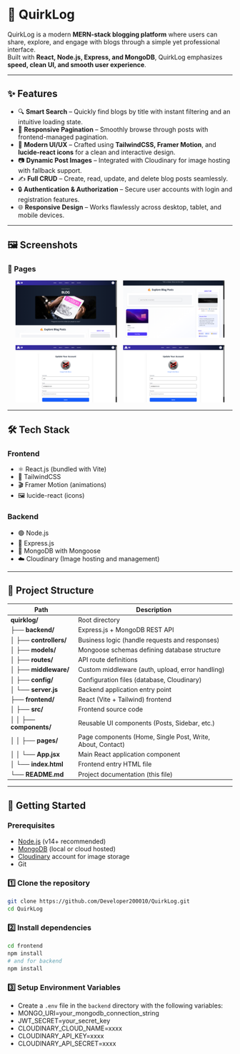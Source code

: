# 📝 QuirkLog

QuirkLog is a modern **MERN-stack blogging platform** where users can share, explore, and engage with blogs through a simple yet professional interface.  
Built with **React, Node.js, Express, and MongoDB**, QuirkLog emphasizes **speed, clean UI, and smooth user experience**.

---

## ✨ Features

- 🔍 **Smart Search** – Quickly find blogs by title with instant filtering and an intuitive loading state.  
- 📑 **Responsive Pagination** – Smoothly browse through posts with frontend-managed pagination.  
- 🎨 **Modern UI/UX** – Crafted using **TailwindCSS, Framer Motion**, and **lucide-react icons** for a clean and interactive design.  
- 📷 **Dynamic Post Images** – Integrated with Cloudinary for image hosting with fallback support.  
- ✍️ **Full CRUD** – Create, read, update, and delete blog posts seamlessly.  
- 🔒 **Authentication & Authorization** – Secure user accounts with login and registration features.  
- 🌐 **Responsive Design** – Works flawlessly across desktop, tablet, and mobile devices.  

---

## 🖼️ Screenshots

### 🔹 Pages
<p align="center">
  <img src="./screen/home.png" alt="Light Mode" width="45%" style="margin-right:10px;">
  <img src="./screen/post.png" alt="Dark Mode" width="45%">
</p>

<p align="center">
  <img src="./screen/update.png" alt="Light Mode" width="45%" style="margin-right:10px;">
  <img src="./screen/update.png" alt="Dark Mode" width="45%">
</p>


---

## 🛠️ Tech Stack

### Frontend
- ⚛️ React.js (bundled with Vite)  
- 🎨 TailwindCSS  
- 🎬 Framer Motion (animations)  
- 🖼️ lucide-react (icons)  

### Backend
- 🟢 Node.js  
- 🚀 Express.js  
- 🍃 MongoDB with Mongoose  
- ☁️ Cloudinary (Image hosting and management)  

---

## 📂 Project Structure

| Path                   | Description                                              |
|------------------------|----------------------------------------------------------|
| **quirklog/**          | Root directory                                           |
| ├── **backend/**       | Express.js + MongoDB REST API                            |
| │   ├── **controllers/**| Business logic (handle requests and responses)          |
| │   ├── **models/**    | Mongoose schemas defining database structure            |
| │   ├── **routes/**    | API route definitions                                    |
| │   ├── **middleware/**| Custom middleware (auth, upload, error handling)         |
| │   ├── **config/**    | Configuration files (database, Cloudinary)               |
| │   └── **server.js**  | Backend application entry point                           |
| ├── **frontend/**      | React (Vite + Tailwind) frontend                          |
| │   ├── **src/**       | Frontend source code                                      |
| │   │   ├── **components/**| Reusable UI components (Posts, Sidebar, etc.)         |
| │   │   ├── **pages/** | Page components (Home, Single Post, Write, About, Contact) |
| │   │   └── **App.jsx**| Main React application component                          |
| │   └── **index.html** | Frontend entry HTML file                                  |
| └── **README.md**      | Project documentation (this file)                        |

---

## 🚀 Getting Started

### Prerequisites

- [Node.js](https://nodejs.org/) (v14+ recommended)  
- [MongoDB](https://www.mongodb.com/) (local or cloud hosted)  
- [Cloudinary](https://cloudinary.com/) account for image storage  
- Git  

### 1️⃣ Clone the repository
```bash
git clone https://github.com/Developer200010/QuirkLog.git
cd QuirkLog
```

### 2️⃣ Install dependencies
```bash
cd frontend
npm install
# and for backend
npm install
```

### 3️⃣ Setup Environment Variables
- Create a `.env` file in the `backend` directory with the following variables:
- MONGO_URI=your_mongodb_connection_string
- JWT_SECRET=your_secret_key
- CLOUDINARY_CLOUD_NAME=xxxx
- CLOUDINARY_API_KEY=xxxx
- CLOUDINARY_API_SECRET=xxxx

